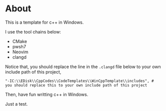 # About

This is a template for c++ in Windows.

I use the tool chains below:

- CMake
- pwsh7
- Neovim
- clangd

Notice that, you should replace the line in the `.clangd` file below to your own include path of this project,

```
"-IC:\\EDisk\\CppCodes\\CodeTemplates\\WinCppTemplate\\includes", # you should replace this to your own include path of this project
```

Then, have fun writting c++ in Windows.


Just a test.
